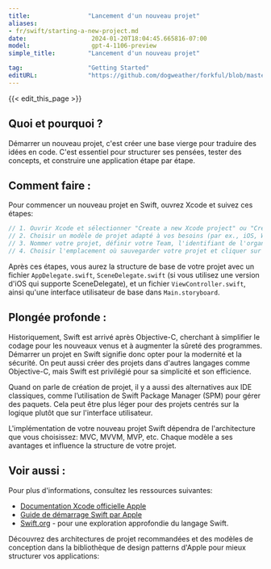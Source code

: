 ```yaml
---
title:                "Lancement d'un nouveau projet"
aliases:
- fr/swift/starting-a-new-project.md
date:                  2024-01-20T18:04:45.665816-07:00
model:                 gpt-4-1106-preview
simple_title:         "Lancement d'un nouveau projet"

tag:                  "Getting Started"
editURL:              "https://github.com/dogweather/forkful/blob/master/content/fr/swift/starting-a-new-project.md"
---
```


{{< edit_this_page >}}

## Quoi et pourquoi ?

Démarrer un nouveau projet, c'est créer une base vierge pour traduire des idées en code. C'est essentiel pour structurer ses pensées, tester des concepts, et construire une application étape par étape.

## Comment faire :

Pour commencer un nouveau projet en Swift, ouvrez Xcode et suivez ces étapes:

```Swift
// 1. Ouvrir Xcode et sélectionner "Create a new Xcode project" ou "Créer un nouveau projet Xcode"
// 2. Choisir un modèle de projet adapté à vos besoins (par ex., iOS, WatchOS, etc.)
// 3. Nommer votre projet, définir votre Team, l'identifiant de l'organisation, et le langage de programmation - sélectionner Swift.
// 4. Choisir l'emplacement où sauvegarder votre projet et cliquer sur "Create" ou "Créer"
```

Après ces étapes, vous aurez la structure de base de votre projet avec un fichier `AppDelegate.swift`, `SceneDelegate.swift` (si vous utilisez une version d'iOS qui supporte SceneDelegate), et un fichier `ViewController.swift`, ainsi qu'une interface utilisateur de base dans `Main.storyboard`.

## Plongée profonde :

Historiquement, Swift est arrivé après Objective-C, cherchant à simplifier le codage pour les nouveaux venus et à augmenter la sûreté des programmes. Démarrer un projet en Swift signifie donc opter pour la modernité et la sécurité. On peut aussi créer des projets dans d'autres langages comme Objective-C, mais Swift est privilégié pour sa simplicité et son efficience.

Quand on parle de création de projet, il y a aussi des alternatives aux IDE classiques, comme l’utilisation de Swift Package Manager (SPM) pour gérer des paquets. Cela peut être plus léger pour des projets centrés sur la logique plutôt que sur l'interface utilisateur.

L'implémentation de votre nouveau projet Swift dépendra de l'architecture que vous choisissez: MVC, MVVM, MVP, etc. Chaque modèle a ses avantages et influence la structure de votre projet.

## Voir aussi :

Pour plus d'informations, consultez les ressources suivantes:

- [Documentation Xcode officielle Apple](https://developer.apple.com/documentation/xcode)
- [Guide de démarrage Swift par Apple](https://developer.apple.com/swift/resources/)
- [Swift.org](https://swift.org/documentation/#the-swift-programming-language) - pour une exploration approfondie du langage Swift.

Découvrez des architectures de projet recommandées et des modèles de conception dans la bibliothèque de design patterns d'Apple pour mieux structurer vos applications:

